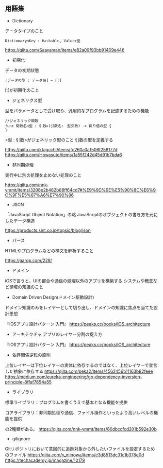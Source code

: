 用語集
-

- Dictionary

データタイプのこと
```
Dictionary<Key : Hashable, Value>型
```

https://qiita.com/Saayaman/items/e82a09f93bb91409e446

- 初期化

データの初期状態

```
[データの型 : データ値] = [:]
```
 [:]が初期化のこと

- ジェネリクス型

型をパラメータとして受け取り、汎用的なプログラムを記述するための機能
```
//ジェネリック関数
func 関数名<型 : 引数>(引数名:　型引数) -> 戻り値の型 {
}
```
<型 : 引数>がジェネリック型のこと
引数の型を定義する

https://qiita.com/ktaguchi/items/fc260a0af506f258177d
https://qiita.com/Howasuto/items/1a55f242d45d91b7bda6

- 非同期処理

実行中に別の処理を止めない処理のこと

https://qiita.com/nnk-ymmt/items/3208e2b482b88ff64cd7#%E9%9D%9E%E5%90%8C%E6%9C%9F%E5%87%A6%E7%90%86

-  JSON

「JavaScript Object Notation」の略
JavaScriptのオブジェクトの書き方を元にしたデータ構造

https://products.sint.co.jp/topsic/blog/json

- パース

HTMLやプログラムなどの構文を解析すること

https://garop.com/229/

- ドメイン

iOSで言うと、UIの都合や通信の処理以外のアプリを構築する
システムや概念など領域の知識のこと

- Domain Driven Design(ドメイン駆動設計)

ドメイン知識のみをレイヤーとして切り出し、ドメインの知識に焦点を当てた設計思想

『iOSアプリ設計パターン 入門』
https://peaks.cc/books/iOS_architecture

- アーキテクチャ
アプリのレイヤー分割の捉え方

『iOSアプリ設計パターン 入門』
https://peaks.cc/books/iOS_architecture

- 依存関係逆転の原則

上位レイヤーは下位レイヤーの実体に依存するのではなく、上位レイヤーで宣言した抽象に依存する
https://qiita.com/peka2/items/4562456b11163b82feee
https://medium.com/eureka-engineering/go-dependency-inversion-principle-8ffaf7854a55


- ライブラリ

標準ライブラリ：プログラムを書くうえで基本となる機能を提供

コアライブラリ：非同期処理や通信、ファイル操作といったより高いレベルの機能を提供

の2種類がある。
https://qiita.com/nnk-ymmt/items/80dbccfcd201b592e30b

- gitignore

 Gitリポジトリにおいて意図的に追跡対象から外したいファイルを設定するためのファイル
https://qiita.com/y_minowa/items/e3d8513dc31c1b378e0d
https://techacademy.jp/magazine/10179

